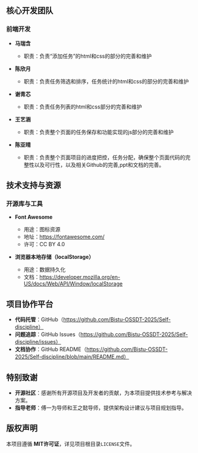 ## 核心开发团队

### 前端开发
- **马瑞含**
  - 职责：负责“添加任务”的html和css的部分的完善和维护
  
- **陈欣月**
  - 职责：负责任务筛选和排序，任务统计的html和css的部分的完善和维护

- **谢青芯**
  - 职责：负责任务列表的html和css部分的完善和维护

- **王艺涵**
  - 职责：负责整个页面的任务保存和功能实现的js部分的完善和维护

- **陈亚晴**
  - 职责：负责整个页面项目的进度把控，任务分配，确保整个页面代码的完整性以及可行性，以及相关Github的完善,ppt和文档的完善。


## 技术支持与资源

### 开源库与工具
- **Font Awesome**
  - 用途：图标资源
  - 地址：https://fontawesome.com/
  - 许可：CC BY 4.0

- **浏览器本地存储（localStorage）**
  - 用途：数据持久化
  - 文档：https://developer.mozilla.org/en-US/docs/Web/API/Window/localStorage


## 项目协作平台
- **代码托管**：GitHub（https://github.com/Bistu-OSSDT-2025/Self-discipline）
- **问题追踪**：GitHub Issues（https://github.com/Bistu-OSSDT-2025/Self-discipline/issues）
- **文档协作**：GitHub README（https://github.com/Bistu-OSSDT-2025/Self-discipline/blob/main/README.md）


## 特别致谢
- **开源社区**：感谢所有开源项目及开发者的贡献，为本项目提供技术参考与解决方案。
- **指导老师**：傅一为导师和王之懿导师，提供架构设计建议与项目规划指导。


## 版权声明
本项目遵循 **MIT许可证**，详见项目根目录`LICENSE`文件。
